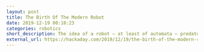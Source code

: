 ```yaml
---
layout: post
title: The Birth Of The Modern Robot
date: 2019-12-19 00:18:23
categories: robotics
short_description: The idea of a robot – at least of automata – predates the field of robotics.
external_url: https://hackaday.com/2019/12/19/the-birth-of-the-modern-robot/
---
```

